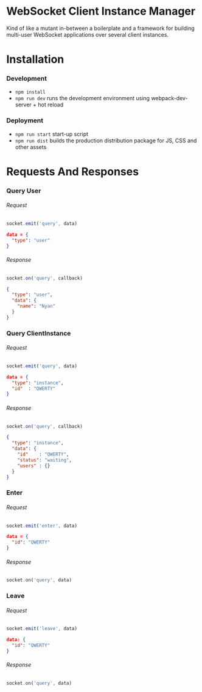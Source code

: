 # WebSocket Client Instance Manager

Kind of like a mutant in-between a boilerplate and a framework for building multi-user WebSocket applications over several client instances.

# Installation

### Development

* `npm install`
* `npm run dev` runs the development environment using webpack-dev-server + hot reload

### Deployment

* `npm run start` start-up script
* `npm run dist` builds the production distribution package for JS, CSS and other assets

# Requests And Responses

### Query User

###### Request
```js
socket.emit('query', data)
```
```json
data = {
  "type": "user"
}
```
###### Response
```js
socket.on('query', callback)
```
```json
{
  "type": "user",
  "data": {
    "name": "Nyan"
  }
}
```

### Query ClientInstance
###### Request
```js
socket.emit('query', data)
```
```json
data = {
  "type": "instance",
  "id"  : "QWERTY"
}
```
###### Response
```js
socket.on('query', callback)
```
```json
{
  "type": "instance",
  "data": {
    "id"    : "QWERTY",
    "status": "waiting",
    "users" : {}
  }
}
```

### Enter
###### Request
```js
socket.emit('enter', data)
```
```json
data = {
  "id": "QWERTY"
}
```
###### Response
```js
socket.on('query', data)
```

### Leave
###### Request
```js
socket.emit('leave', data)
```
```json
data: {
  "id": "QWERTY"
}
```
###### Response
```js
socket.on('query', data)
```